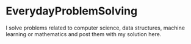 # EverydayProblemSolving

I solve problems related to computer science, data structures, machine learning or mathematics and post them with my solution here.
